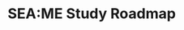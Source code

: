 # SEA:ME Study Roadmap

<div class="mxgraph" style="max-width:100%;border:1px solid transparent;" data-mxgraph="{&quot;highlight&quot;:&quot;#0000ff&quot;,&quot;nav&quot;:true,&quot;resize&quot;:true,&quot;toolbar&quot;:&quot;zoom layers tags lightbox&quot;,&quot;edit&quot;:&quot;_blank&quot;,&quot;xml&quot;:&quot;&lt;mxfile pages=\&quot;2\&quot;&gt;&lt;diagram name=\&quot;SEA:ME\&quot; id=\&quot;uRKl7_90KI2oCN6sLFnV\&quot;&gt;&lt;mxGraphModel dx=\&quot;1509\&quot; dy=\&quot;929\&quot; grid=\&quot;1\&quot; gridSize=\&quot;10\&quot; guides=\&quot;1\&quot; tooltips=\&quot;1\&quot; connect=\&quot;1\&quot; arrows=\&quot;1\&quot; fold=\&quot;1\&quot; page=\&quot;1\&quot; pageScale=\&quot;1\&quot; pageWidth=\&quot;850\&quot; pageHeight=\&quot;1100\&quot; math=\&quot;0\&quot; shadow=\&quot;0\&quot;&gt;&lt;root&gt;&lt;mxCell id=\&quot;0\&quot;/&gt;&lt;mxCell id=\&quot;1\&quot; parent=\&quot;0\&quot;/&gt;&lt;mxCell id=\&quot;25\&quot; style=\&quot;edgeStyle=none;html=1;exitX=0.5;exitY=1;exitDx=0;exitDy=0;entryX=0.5;entryY=0;entryDx=0;entryDy=0;fontSize=23;\&quot; edge=\&quot;1\&quot; parent=\&quot;1\&quot; source=\&quot;2\&quot; target=\&quot;7\&quot;&gt;&lt;mxGeometry relative=\&quot;1\&quot; as=\&quot;geometry\&quot;/&gt;&lt;/mxCell&gt;&lt;UserObject label=\&quot;&amp;lt;span style=&amp;quot;font-size: 24px;&amp;quot;&amp;gt;DES 1&amp;lt;br&amp;gt;PiRacer Assembly&amp;lt;/span&amp;gt;\&quot; link=\&quot;https://github.com/SEA-ME/DES_PiRacer-Assembly\&quot; linkTarget=\&quot;_blank\&quot; id=\&quot;2\&quot;&gt;&lt;mxCell style=\&quot;rounded=1;whiteSpace=wrap;html=1;\&quot; vertex=\&quot;1\&quot; parent=\&quot;1\&quot;&gt;&lt;mxGeometry x=\&quot;305\&quot; y=\&quot;280\&quot; width=\&quot;240\&quot; height=\&quot;70\&quot; as=\&quot;geometry\&quot;/&gt;&lt;/mxCell&gt;&lt;/UserObject&gt;&lt;mxCell id=\&quot;24\&quot; style=\&quot;edgeStyle=none;html=1;exitX=0.5;exitY=1;exitDx=0;exitDy=0;entryX=0.5;entryY=0;entryDx=0;entryDy=0;fontSize=23;\&quot; edge=\&quot;1\&quot; parent=\&quot;1\&quot; source=\&quot;4\&quot; target=\&quot;2\&quot;&gt;&lt;mxGeometry relative=\&quot;1\&quot; as=\&quot;geometry\&quot;/&gt;&lt;/mxCell&gt;&lt;UserObject label=\&quot;&amp;lt;font style=&amp;quot;font-size: 24px;&amp;quot;&amp;gt;SEA:ME Warm Up&amp;lt;/font&amp;gt;\&quot; link=\&quot;https://github.com/SEA-ME/SEA-ME-warm-up\&quot; linkTarget=\&quot;_blank\&quot; id=\&quot;4\&quot;&gt;&lt;mxCell style=\&quot;rounded=1;whiteSpace=wrap;html=1;\&quot; vertex=\&quot;1\&quot; parent=\&quot;1\&quot;&gt;&lt;mxGeometry x=\&quot;305\&quot; y=\&quot;200\&quot; width=\&quot;240\&quot; height=\&quot;60\&quot; as=\&quot;geometry\&quot;/&gt;&lt;/mxCell&gt;&lt;/UserObject&gt;&lt;mxCell id=\&quot;23\&quot; style=\&quot;edgeStyle=none;html=1;exitX=0.5;exitY=1;exitDx=0;exitDy=0;entryX=0.5;entryY=0;entryDx=0;entryDy=0;fontSize=23;\&quot; edge=\&quot;1\&quot; parent=\&quot;1\&quot; source=\&quot;5\&quot; target=\&quot;4\&quot;&gt;&lt;mxGeometry relative=\&quot;1\&quot; as=\&quot;geometry\&quot;/&gt;&lt;/mxCell&gt;&lt;mxCell id=\&quot;5\&quot; value=\&quot;&amp;lt;font style=&amp;quot;font-size: 24px;&amp;quot;&amp;gt;Selection&amp;lt;/font&amp;gt;\&quot; style=\&quot;rounded=1;whiteSpace=wrap;html=1;\&quot; vertex=\&quot;1\&quot; parent=\&quot;1\&quot;&gt;&lt;mxGeometry x=\&quot;305\&quot; y=\&quot;120\&quot; width=\&quot;240\&quot; height=\&quot;60\&quot; as=\&quot;geometry\&quot;/&gt;&lt;/mxCell&gt;&lt;mxCell id=\&quot;22\&quot; style=\&quot;edgeStyle=none;html=1;exitX=0.5;exitY=1;exitDx=0;exitDy=0;entryX=0.5;entryY=0;entryDx=0;entryDy=0;fontSize=23;\&quot; edge=\&quot;1\&quot; parent=\&quot;1\&quot; source=\&quot;6\&quot; target=\&quot;5\&quot;&gt;&lt;mxGeometry relative=\&quot;1\&quot; as=\&quot;geometry\&quot;/&gt;&lt;/mxCell&gt;&lt;mxCell id=\&quot;6\&quot; value=\&quot;&amp;lt;font style=&amp;quot;font-size: 24px;&amp;quot;&amp;gt;Application&amp;lt;/font&amp;gt;\&quot; style=\&quot;rounded=1;whiteSpace=wrap;html=1;\&quot; vertex=\&quot;1\&quot; parent=\&quot;1\&quot;&gt;&lt;mxGeometry x=\&quot;305\&quot; y=\&quot;40\&quot; width=\&quot;240\&quot; height=\&quot;60\&quot; as=\&quot;geometry\&quot;/&gt;&lt;/mxCell&gt;&lt;mxCell id=\&quot;26\&quot; style=\&quot;edgeStyle=none;html=1;exitX=0;exitY=0.5;exitDx=0;exitDy=0;entryX=0.5;entryY=0;entryDx=0;entryDy=0;fontSize=23;\&quot; edge=\&quot;1\&quot; parent=\&quot;1\&quot; source=\&quot;7\&quot; target=\&quot;8\&quot;&gt;&lt;mxGeometry relative=\&quot;1\&quot; as=\&quot;geometry\&quot;&gt;&lt;Array as=\&quot;points\&quot;&gt;&lt;mxPoint x=\&quot;164\&quot; y=\&quot;413\&quot;/&gt;&lt;/Array&gt;&lt;/mxGeometry&gt;&lt;/mxCell&gt;&lt;mxCell id=\&quot;29\&quot; style=\&quot;edgeStyle=none;html=1;exitX=0.5;exitY=1;exitDx=0;exitDy=0;entryX=0.5;entryY=0;entryDx=0;entryDy=0;fontSize=23;\&quot; edge=\&quot;1\&quot; parent=\&quot;1\&quot; source=\&quot;7\&quot; target=\&quot;11\&quot;&gt;&lt;mxGeometry relative=\&quot;1\&quot; as=\&quot;geometry\&quot;/&gt;&lt;/mxCell&gt;&lt;UserObject label=\&quot;&amp;lt;span style=&amp;quot;font-size: 24px;&amp;quot;&amp;gt;DES 2&amp;lt;br&amp;gt;Instrument Cluster&amp;lt;/span&amp;gt;\&quot; link=\&quot;https://github.com/SEA-ME/DES_Instrument-Cluster\&quot; linkTarget=\&quot;_blank\&quot; id=\&quot;7\&quot;&gt;&lt;mxCell style=\&quot;rounded=1;whiteSpace=wrap;html=1;\&quot; vertex=\&quot;1\&quot; parent=\&quot;1\&quot;&gt;&lt;mxGeometry x=\&quot;305\&quot; y=\&quot;375\&quot; width=\&quot;240\&quot; height=\&quot;75\&quot; as=\&quot;geometry\&quot;/&gt;&lt;/mxCell&gt;&lt;/UserObject&gt;&lt;mxCell id=\&quot;27\&quot; style=\&quot;edgeStyle=none;html=1;exitX=0.5;exitY=1;exitDx=0;exitDy=0;entryX=0.5;entryY=0;entryDx=0;entryDy=0;fontSize=23;\&quot; edge=\&quot;1\&quot; parent=\&quot;1\&quot; source=\&quot;8\&quot; target=\&quot;9\&quot;&gt;&lt;mxGeometry relative=\&quot;1\&quot; as=\&quot;geometry\&quot;/&gt;&lt;/mxCell&gt;&lt;UserObject label=\&quot;&amp;lt;span style=&amp;quot;font-size: 24px;&amp;quot;&amp;gt;DES 3&amp;lt;br&amp;gt;Head Unit&amp;lt;/span&amp;gt;\&quot; link=\&quot;https://github.com/SEA-ME/DES_Head-Unit\&quot; linkTarget=\&quot;_blank\&quot; id=\&quot;8\&quot;&gt;&lt;mxCell style=\&quot;rounded=1;whiteSpace=wrap;html=1;\&quot; vertex=\&quot;1\&quot; parent=\&quot;1\&quot;&gt;&lt;mxGeometry x=\&quot;44\&quot; y=\&quot;490\&quot; width=\&quot;240\&quot; height=\&quot;70\&quot; as=\&quot;geometry\&quot;/&gt;&lt;/mxCell&gt;&lt;/UserObject&gt;&lt;mxCell id=\&quot;28\&quot; style=\&quot;edgeStyle=none;html=1;exitX=0.5;exitY=1;exitDx=0;exitDy=0;entryX=0.5;entryY=0;entryDx=0;entryDy=0;fontSize=23;\&quot; edge=\&quot;1\&quot; parent=\&quot;1\&quot; source=\&quot;9\&quot; target=\&quot;10\&quot;&gt;&lt;mxGeometry relative=\&quot;1\&quot; as=\&quot;geometry\&quot;/&gt;&lt;/mxCell&gt;&lt;UserObject label=\&quot;&amp;lt;span style=&amp;quot;font-size: 24px;&amp;quot;&amp;gt;DES 4&amp;lt;br&amp;gt;PDC System&amp;lt;/span&amp;gt;\&quot; link=\&quot;https://github.com/SEA-ME/DES_PDC-System\&quot; linkTarget=\&quot;_blank\&quot; id=\&quot;9\&quot;&gt;&lt;mxCell style=\&quot;rounded=1;whiteSpace=wrap;html=1;\&quot; vertex=\&quot;1\&quot; parent=\&quot;1\&quot;&gt;&lt;mxGeometry x=\&quot;44\&quot; y=\&quot;595\&quot; width=\&quot;240\&quot; height=\&quot;102\&quot; as=\&quot;geometry\&quot;/&gt;&lt;/mxCell&gt;&lt;/UserObject&gt;&lt;mxCell id=\&quot;39\&quot; style=\&quot;edgeStyle=none;html=1;exitX=0.5;exitY=1;exitDx=0;exitDy=0;entryX=0;entryY=0.5;entryDx=0;entryDy=0;fontSize=23;\&quot; edge=\&quot;1\&quot; parent=\&quot;1\&quot; source=\&quot;10\&quot; target=\&quot;36\&quot;&gt;&lt;mxGeometry relative=\&quot;1\&quot; as=\&quot;geometry\&quot;&gt;&lt;Array as=\&quot;points\&quot;&gt;&lt;mxPoint x=\&quot;164\&quot; y=\&quot;1060\&quot;/&gt;&lt;/Array&gt;&lt;/mxGeometry&gt;&lt;/mxCell&gt;&lt;UserObject label=\&quot;&amp;lt;span style=&amp;quot;font-size: 24px;&amp;quot;&amp;gt;DES 5&amp;lt;br&amp;gt;Software Defined Vehicle&amp;lt;br&amp;gt;&amp;lt;/span&amp;gt;\&quot; link=\&quot;https://github.com/SEA-ME/DES_SDV\&quot; linkTarget=\&quot;_blank\&quot; id=\&quot;10\&quot;&gt;&lt;mxCell style=\&quot;rounded=1;whiteSpace=wrap;html=1;\&quot; vertex=\&quot;1\&quot; parent=\&quot;1\&quot;&gt;&lt;mxGeometry x=\&quot;44\&quot; y=\&quot;740\&quot; width=\&quot;240\&quot; height=\&quot;100\&quot; as=\&quot;geometry\&quot;/&gt;&lt;/mxCell&gt;&lt;/UserObject&gt;&lt;mxCell id=\&quot;30\&quot; style=\&quot;edgeStyle=none;html=1;exitX=0.5;exitY=1;exitDx=0;exitDy=0;entryX=0.5;entryY=0;entryDx=0;entryDy=0;fontSize=23;\&quot; edge=\&quot;1\&quot; parent=\&quot;1\&quot; source=\&quot;11\&quot; target=\&quot;12\&quot;&gt;&lt;mxGeometry relative=\&quot;1\&quot; as=\&quot;geometry\&quot;/&gt;&lt;/mxCell&gt;&lt;mxCell id=\&quot;33\&quot; style=\&quot;edgeStyle=none;html=1;exitX=1;exitY=0.5;exitDx=0;exitDy=0;entryX=0.5;entryY=0;entryDx=0;entryDy=0;fontSize=23;\&quot; edge=\&quot;1\&quot; parent=\&quot;1\&quot; source=\&quot;11\&quot; target=\&quot;15\&quot;&gt;&lt;mxGeometry relative=\&quot;1\&quot; as=\&quot;geometry\&quot;&gt;&lt;Array as=\&quot;points\&quot;&gt;&lt;mxPoint x=\&quot;700\&quot; y=\&quot;525\&quot;/&gt;&lt;/Array&gt;&lt;/mxGeometry&gt;&lt;/mxCell&gt;&lt;UserObject label=\&quot;&amp;lt;span style=&amp;quot;font-size: 24px;&amp;quot;&amp;gt;ADS 1&amp;lt;br&amp;gt;Lane Detection&amp;lt;br&amp;gt;&amp;lt;/span&amp;gt;\&quot; link=\&quot;https://github.com/SEA-ME/ADS_Autonomous-Lane-Detection\&quot; linkTarget=\&quot;_blank\&quot; id=\&quot;11\&quot;&gt;&lt;mxCell style=\&quot;rounded=1;whiteSpace=wrap;html=1;\&quot; vertex=\&quot;1\&quot; parent=\&quot;1\&quot;&gt;&lt;mxGeometry x=\&quot;305\&quot; y=\&quot;490\&quot; width=\&quot;240\&quot; height=\&quot;70\&quot; as=\&quot;geometry\&quot;/&gt;&lt;/mxCell&gt;&lt;/UserObject&gt;&lt;mxCell id=\&quot;31\&quot; style=\&quot;edgeStyle=none;html=1;exitX=0.5;exitY=1;exitDx=0;exitDy=0;entryX=0.5;entryY=0;entryDx=0;entryDy=0;fontSize=23;\&quot; edge=\&quot;1\&quot; parent=\&quot;1\&quot; source=\&quot;12\&quot; target=\&quot;13\&quot;&gt;&lt;mxGeometry relative=\&quot;1\&quot; as=\&quot;geometry\&quot;/&gt;&lt;/mxCell&gt;&lt;UserObject label=\&quot;&amp;lt;font style=&amp;quot;font-size: 23px;&amp;quot;&amp;gt;ADS 2&amp;lt;br&amp;gt;Object Detection &amp;amp;amp; Avoidance&amp;lt;/font&amp;gt;\&quot; link=\&quot;https://github.com/SEA-ME/ADS_Object-Detection-and-Avoidance\&quot; linkTarget=\&quot;_blank\&quot; id=\&quot;12\&quot;&gt;&lt;mxCell style=\&quot;rounded=1;whiteSpace=wrap;html=1;\&quot; vertex=\&quot;1\&quot; parent=\&quot;1\&quot;&gt;&lt;mxGeometry x=\&quot;305\&quot; y=\&quot;595\&quot; width=\&quot;240\&quot; height=\&quot;105\&quot; as=\&quot;geometry\&quot;/&gt;&lt;/mxCell&gt;&lt;/UserObject&gt;&lt;mxCell id=\&quot;32\&quot; style=\&quot;edgeStyle=none;html=1;exitX=0.5;exitY=1;exitDx=0;exitDy=0;entryX=0.5;entryY=0;entryDx=0;entryDy=0;fontSize=23;\&quot; edge=\&quot;1\&quot; parent=\&quot;1\&quot; source=\&quot;13\&quot; target=\&quot;14\&quot;&gt;&lt;mxGeometry relative=\&quot;1\&quot; as=\&quot;geometry\&quot;/&gt;&lt;/mxCell&gt;&lt;UserObject label=\&quot;&amp;lt;span style=&amp;quot;font-size: 24px;&amp;quot;&amp;gt;ADS 3&amp;lt;br&amp;gt;Road Surface Segmentation&amp;lt;br&amp;gt;&amp;lt;/span&amp;gt;\&quot; link=\&quot;https://github.com/SEA-ME/ADS_Road-Surface-Segmentation\&quot; linkTarget=\&quot;_blank\&quot; id=\&quot;13\&quot;&gt;&lt;mxCell style=\&quot;rounded=1;whiteSpace=wrap;html=1;\&quot; vertex=\&quot;1\&quot; parent=\&quot;1\&quot;&gt;&lt;mxGeometry x=\&quot;305\&quot; y=\&quot;740\&quot; width=\&quot;240\&quot; height=\&quot;100\&quot; as=\&quot;geometry\&quot;/&gt;&lt;/mxCell&gt;&lt;/UserObject&gt;&lt;mxCell id=\&quot;40\&quot; style=\&quot;edgeStyle=none;html=1;exitX=0.5;exitY=1;exitDx=0;exitDy=0;entryX=0.5;entryY=0;entryDx=0;entryDy=0;fontSize=23;\&quot; edge=\&quot;1\&quot; parent=\&quot;1\&quot; source=\&quot;14\&quot; target=\&quot;36\&quot;&gt;&lt;mxGeometry relative=\&quot;1\&quot; as=\&quot;geometry\&quot;/&gt;&lt;/mxCell&gt;&lt;UserObject label=\&quot;&amp;lt;span style=&amp;quot;font-size: 24px;&amp;quot;&amp;gt;ADS 4&amp;lt;br&amp;gt;Self-Driving Mail Cart&amp;lt;br&amp;gt;&amp;lt;/span&amp;gt;\&quot; link=\&quot;https://github.com/SEA-ME/ADS_Self-driving-mail-cart\&quot; linkTarget=\&quot;_blank\&quot; id=\&quot;14\&quot;&gt;&lt;mxCell style=\&quot;rounded=1;whiteSpace=wrap;html=1;\&quot; vertex=\&quot;1\&quot; parent=\&quot;1\&quot;&gt;&lt;mxGeometry x=\&quot;305\&quot; y=\&quot;880\&quot; width=\&quot;240\&quot; height=\&quot;80\&quot; as=\&quot;geometry\&quot;/&gt;&lt;/mxCell&gt;&lt;/UserObject&gt;&lt;mxCell id=\&quot;34\&quot; style=\&quot;edgeStyle=none;html=1;exitX=0.5;exitY=1;exitDx=0;exitDy=0;entryX=0.5;entryY=0;entryDx=0;entryDy=0;fontSize=23;\&quot; edge=\&quot;1\&quot; parent=\&quot;1\&quot; source=\&quot;15\&quot; target=\&quot;16\&quot;&gt;&lt;mxGeometry relative=\&quot;1\&quot; as=\&quot;geometry\&quot;/&gt;&lt;/mxCell&gt;&lt;UserObject label=\&quot;&amp;lt;span style=&amp;quot;font-size: 24px;&amp;quot;&amp;gt;ME 1&amp;lt;br&amp;gt;Digital Trip Book&amp;lt;br&amp;gt;&amp;lt;/span&amp;gt;\&quot; link=\&quot;https://github.com/SEA-ME/ME_Digital-Trip-Book\&quot; linkTarget=\&quot;_blank\&quot; id=\&quot;15\&quot;&gt;&lt;mxCell style=\&quot;rounded=1;whiteSpace=wrap;html=1;\&quot; vertex=\&quot;1\&quot; parent=\&quot;1\&quot;&gt;&lt;mxGeometry x=\&quot;580\&quot; y=\&quot;595\&quot; width=\&quot;240\&quot; height=\&quot;105\&quot; as=\&quot;geometry\&quot;/&gt;&lt;/mxCell&gt;&lt;/UserObject&gt;&lt;mxCell id=\&quot;35\&quot; style=\&quot;edgeStyle=none;html=1;exitX=0.5;exitY=1;exitDx=0;exitDy=0;entryX=0.5;entryY=0;entryDx=0;entryDy=0;fontSize=23;\&quot; edge=\&quot;1\&quot; parent=\&quot;1\&quot; source=\&quot;16\&quot; target=\&quot;17\&quot;&gt;&lt;mxGeometry relative=\&quot;1\&quot; as=\&quot;geometry\&quot;/&gt;&lt;/mxCell&gt;&lt;UserObject label=\&quot;&amp;lt;span style=&amp;quot;font-size: 24px;&amp;quot;&amp;gt;ME 2&amp;lt;br&amp;gt;IoT Enabled Fleet Management&amp;lt;br&amp;gt;&amp;lt;/span&amp;gt;\&quot; link=\&quot;https://github.com/SEA-ME/ME_IoT-Enabled-Fleet-Management\&quot; linkTarget=\&quot;_blank\&quot; id=\&quot;16\&quot;&gt;&lt;mxCell style=\&quot;rounded=1;whiteSpace=wrap;html=1;\&quot; vertex=\&quot;1\&quot; parent=\&quot;1\&quot;&gt;&lt;mxGeometry x=\&quot;580\&quot; y=\&quot;740\&quot; width=\&quot;240\&quot; height=\&quot;100\&quot; as=\&quot;geometry\&quot;/&gt;&lt;/mxCell&gt;&lt;/UserObject&gt;&lt;mxCell id=\&quot;41\&quot; style=\&quot;edgeStyle=none;html=1;exitX=0.5;exitY=1;exitDx=0;exitDy=0;entryX=1;entryY=0.5;entryDx=0;entryDy=0;fontSize=23;\&quot; edge=\&quot;1\&quot; parent=\&quot;1\&quot; source=\&quot;17\&quot; target=\&quot;36\&quot;&gt;&lt;mxGeometry relative=\&quot;1\&quot; as=\&quot;geometry\&quot;&gt;&lt;Array as=\&quot;points\&quot;&gt;&lt;mxPoint x=\&quot;700\&quot; y=\&quot;1060\&quot;/&gt;&lt;/Array&gt;&lt;/mxGeometry&gt;&lt;/mxCell&gt;&lt;UserObject label=\&quot;&amp;lt;span style=&amp;quot;font-size: 24px;&amp;quot;&amp;gt;ME 3&amp;lt;br&amp;gt;Airport Experience&amp;lt;br&amp;gt;&amp;lt;/span&amp;gt;\&quot; link=\&quot;https://github.com/SEA-ME/ME_Airport-Experience\&quot; linkTarget=\&quot;_blank\&quot; id=\&quot;17\&quot;&gt;&lt;mxCell style=\&quot;rounded=1;whiteSpace=wrap;html=1;\&quot; vertex=\&quot;1\&quot; parent=\&quot;1\&quot;&gt;&lt;mxGeometry x=\&quot;580\&quot; y=\&quot;880\&quot; width=\&quot;240\&quot; height=\&quot;80\&quot; as=\&quot;geometry\&quot;/&gt;&lt;/mxCell&gt;&lt;/UserObject&gt;&lt;mxCell id=\&quot;36\&quot; value=\&quot;Internships / Jobs / Research\&quot; style=\&quot;rounded=1;whiteSpace=wrap;html=1;fontSize=23;\&quot; vertex=\&quot;1\&quot; parent=\&quot;1\&quot;&gt;&lt;mxGeometry x=\&quot;235\&quot; y=\&quot;1030\&quot; width=\&quot;380\&quot; height=\&quot;60\&quot; as=\&quot;geometry\&quot;/&gt;&lt;/mxCell&gt;&lt;mxCell id=\&quot;43\&quot; style=\&quot;edgeStyle=none;html=1;entryX=0;entryY=0.5;entryDx=0;entryDy=0;fontSize=23;\&quot; edge=\&quot;1\&quot; parent=\&quot;1\&quot; source=\&quot;42\&quot; target=\&quot;6\&quot;&gt;&lt;mxGeometry relative=\&quot;1\&quot; as=\&quot;geometry\&quot;/&gt;&lt;/mxCell&gt;&lt;mxCell id=\&quot;42\&quot; value=\&quot;Actor\&quot; style=\&quot;shape=umlActor;verticalLabelPosition=bottom;verticalAlign=top;html=1;outlineConnect=0;fontSize=23;\&quot; vertex=\&quot;1\&quot; parent=\&quot;1\&quot;&gt;&lt;mxGeometry x=\&quot;100\&quot; y=\&quot;40\&quot; width=\&quot;30\&quot; height=\&quot;60\&quot; as=\&quot;geometry\&quot;/&gt;&lt;/mxCell&gt;&lt;/root&gt;&lt;/mxGraphModel&gt;&lt;/diagram&gt;&lt;/mxfile&gt;&quot;}"></div>
<script type="text/javascript" src="https://viewer.diagrams.net/js/viewer-static.min.js"></script>
